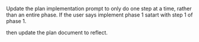 Update the plan implementation prompt to only do one step at a time, rather than an entire phase. If the user says implement phase 1 satart with step 1 of phase 1.

then update the plan document to reflect.
